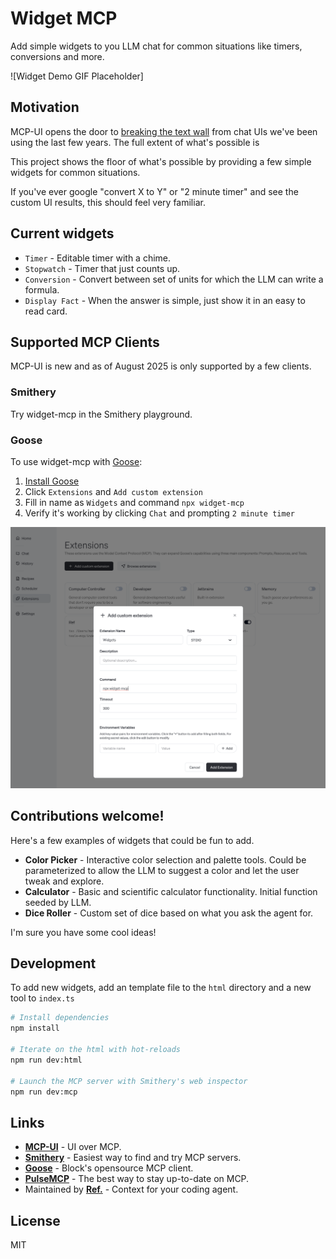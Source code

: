 # Widget MCP

Add simple widgets to you LLM chat for common situations like timers, conversions and more.

![Widget Demo GIF Placeholder]

## Motivation

MCP-UI opens the door to [breaking the text wall](https://shopify.engineering/mcp-ui-breaking-the-text-wall) from chat UIs we've been using the last few years. The full extent of what's possible is 

This project shows the floor of what's possible by providing a few simple widgets for common situations.

If you've ever google "convert X to Y" or "2 minute timer" and see the custom UI results, this should feel very familiar.

## Current widgets

- `Timer` - Editable timer with a chime. 
- `Stopwatch` - Timer that just counts up.
- `Conversion` - Convert between set of units for which the LLM can write a formula. 
- `Display Fact` - When the answer is simple, just show it in an easy to read card.

## Supported MCP Clients

MCP-UI is new and as of August 2025 is only supported by a few clients.

### Smithery

Try widget-mcp in the Smithery playground.

### Goose

To use widget-mcp with [Goose](https://github.com/block/goose):

1. [Install Goose](https://block.github.io/goose/docs/quickstart)
2. Click `Extensions` and `Add custom extension`
3. Fill in name as `Widgets` and command `npx widget-mcp`
4. Verify it's working by clicking `Chat` and prompting `2 minute timer`

![Goose Setup](goose-setup.png)


## Contributions welcome!

Here's a few examples of widgets that could be fun to add.

- **Color Picker** - Interactive color selection and palette tools. Could be parameterized to allow the LLM to suggest a color and let the user tweak and explore.
- **Calculator** - Basic and scientific calculator functionality. Initial function seeded by LLM.
- **Dice Roller** - Custom set of dice based on what you ask the agent for.

I'm sure you have some cool ideas!

## Development

To add new widgets, add an template file to the `html` directory and a new tool to `index.ts`

```bash
# Install dependencies
npm install

# Iterate on the html with hot-reloads
npm run dev:html

# Launch the MCP server with Smithery's web inspector
npm run dev:mcp
```


## Links

- **[MCP-UI](https://mcpui.dev/)** - UI over MCP.
- **[Smithery](https://smithery.ai)** - Easiest way to find and try MCP servers.
- **[Goose](https://block.github.io/goose/)** - Block's opensource MCP client.
- **[PulseMCP](https://github.com/[placeholder]/pulsemcp)** - The best way to stay up-to-date on MCP.
- Maintained by **[Ref.](https://ref.tools)** - Context for your coding agent.

## License

MIT 